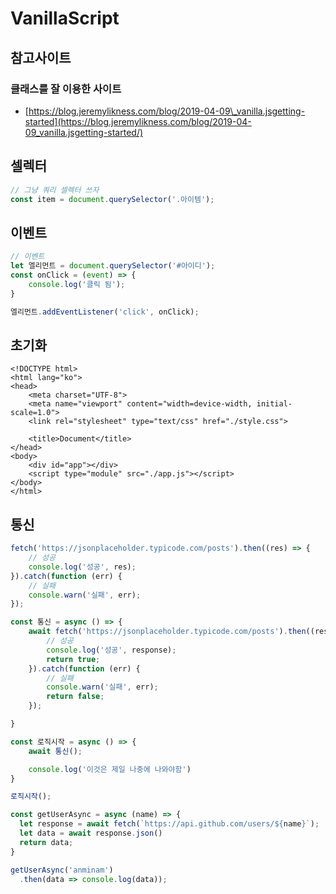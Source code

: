 # VanillaScript

##  참고사이트

###  클래스를 잘 이용한 사이트

* [https://blog.jeremylikness.com/blog/2019-04-09\_vanilla.jsgetting-started](https://blog.jeremylikness.com/blog/2019-04-09_vanilla.jsgetting-started/)

##  셀렉터

```javascript
// 그냥 쿼리 셀렉터 쓰자 
const item = document.querySelector('.아이템');
```

##  이벤트

```javascript
// 이벤트
let 엘리먼트 = document.querySelector('#아이디');
const onClick = (event) => {
    console.log('클릭 됨');
}

엘리먼트.addEventListener('click', onClick);
```

##  초기화

```markup
<!DOCTYPE html>
<html lang="ko">
<head>
    <meta charset="UTF-8">
    <meta name="viewport" content="width=device-width, initial-scale=1.0">
    <link rel="stylesheet" type="text/css" href="./style.css">

    <title>Document</title>
</head>
<body>
    <div id="app"></div>
    <script type="module" src="./app.js"></script>
</body>
</html>
```

##  통신

```javascript
fetch('https://jsonplaceholder.typicode.com/posts').then((res) => {
	// 성공
	console.log('성공', res);
}).catch(function (err) {
	// 실패
	console.warn('실패', err);
});
```

```javascript
const 통신 = async () => {
    await fetch('https://jsonplaceholder.typicode.com/posts').then((response) => {
        // 성공
        console.log('성공', response);
        return true;
    }).catch(function (err) {
        // 실패
        console.warn('실패', err);
        return false;
    });

}

const 로직시작 = async () => {
    await 통신();

    console.log('이것은 제일 나중에 나와야함')
}

로직시작();
```

```javascript
const getUserAsync = async (name) => {
  let response = await fetch(`https://api.github.com/users/${name}`);
  let data = await response.json()
  return data;
}

getUserAsync('anminam')
  .then(data => console.log(data)); 
```



